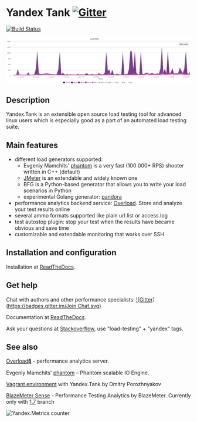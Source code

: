 # Yandex Tank [![Gitter](https://badges.gitter.im/Join%20Chat.svg)](https://gitter.im/yandex/yandex-tank?utm_source=badge&utm_medium=badge&utm_campaign=pr-badge&utm_content=badge)

[![Build Status](https://secure.travis-ci.org/yandex/yandex-tank.png?branch=master)](http://travis-ci.org/yandex/yandex-tank)

![Quantiles chart example](/logos/screen.png)

## Description
Yandex.Tank is an extensible open source load testing tool for advanced linux users which is especially good as a part of an automated load testing suite.

## Main features
* different load generators supported:
  * Evgeniy Mamchits' [phantom](https://github.com/yandex-load/phantom) is a very fast (100 000+ RPS) shooter written in C++ (default)
  * [JMeter](http://jmeter.apache.org/) is an extendable and widely known one
  * BFG is a Python-based generator that allows you to write your load scenarios in Python
  * experimental Golang generator: [pandora](https://github.com/yandex/pandora)
* performance analytics backend service: [Overload](http://overload.yandex.net/). Store and analyze your test results online
* several ammo formats supported like plain url list or access.log
* test autostop plugin: stop your test when the results have became obvious and save time
* customizable and extendable monitoring that works over SSH

## Installation and configuration
Installation at [ReadTheDocs](http://yandextank.readthedocs.org/en/latest/install.html).

## Get help
Chat with authors and other performance specialists: [![Gitter](https://badges.gitter.im/Join Chat.svg)](https://gitter.im/yandex/yandex-tank?utm_source=badge&utm_medium=badge&utm_campaign=pr-badge&utm_content=badge)

Documentation at [ReadTheDocs](https://yandextank.readthedocs.org/en/latest/).

Ask your questions at [Stackoverflow](https://stackoverflow.com/), use "load-testing" + "yandex" tags.

## See also
[Overload𝛃](https://overload.yandex.net/) - performance analytics server.

Evgeniy Mamchits' [phantom](https://github.com/yandex-load/phantom) – Phantom scalable IO Engine.

[Vagrant environment](https://github.com/c3037/yandex-tank) with Yandex.Tank by Dmitry Porozhnyakov

[BlazeMeter Sense](https://sense.blazemeter.com) - Performance Testing Analytics by BlazeMeter. Currently only with [1.7](https://github.com/yandex/yandex-tank/tree/v1.7.32) branch

![Yandex.Metrics counter](https://mc.yandex.ru/watch/17743264)
